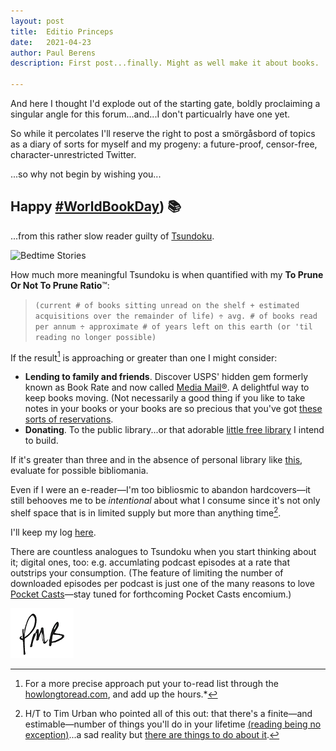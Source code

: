 ```yaml
---
layout: post
title:	Editio Princeps
date:	2021-04-23
author:	Paul Berens
description: First post...finally. Might as well make it about books.

---
```


And here I thought I'd explode out of the starting gate, boldly proclaiming a singular angle for this forum...and...I don't particualrly have one yet.

So while it percolates I'll reserve the right to post a smörgåsbord of topics as a diary of sorts for myself and my progeny: a future-proof, censor-free, character-unrestricted Twitter.

...so why not begin by wishing you...

## Happy <a href="https://twitter.com/hashtag/WorldBookDay" target="_blank">#WorldBookDay</a>) 📚

...from this rather slow reader guilty of <a href="https://www.google.com/search?q=Tsundoku" target="_blank">Tsundoku</a>.

<img src="https://media.newyorker.com/photos/5cf04c5edbca2c0f4b0f477d/master/w_2560%2Cc_limit/CoverStory-STORY_BEK_fiction.jpg" alt="Bedtime Stories" width="70%" height="70%">

How much more meaningful Tsundoku is when quantified with my **To Prune Or Not To Prune Ratio**™:

> `(current # of books sitting unread on the shelf + estimated acquisitions over the remainder of life) ÷ avg. # of books read per annum ÷ approximate # of years left on this earth (or 'til reading no longer possible)`

If the result[^1] is approaching or greater than one I might consider:
- **Lending to family and friends**. Discover USPS' hidden gem formerly known as Book Rate and now called <a href="https://faq.usps.com/s/article/What-is-Media-Mail-Book-Rate" target="_blank">Media Mail®</a>. A delightful way to keep books moving. (Not necessarily a good thing if you like to take notes in your books or your books are so precious that you've got <a href="https://electricliterature.com/what-are-the-rules-for-lending-your-books-to-friends/" target="_blank">these sorts of reservations</a>.
- **Donating**. To the public library...or that adorable <a href="https://littlefreelibrary.org" target="_blank">little free library</a> I intend to build.

If it's greater than three and in the absence of personal library like <a href="https://i.insider.com/57bc93abdb5ce953008b8602" target="_blank">this</a>, evaluate for possible bibliomania.

[^1]: For a more precise approach put your to-read list through the <a href="https://howlongtoread.com" target="_blank">howlongtoread.com</a>, and add up the hours.*

Even if I were an e-reader—I'm too bibliosmic to abandon hardcovers—it still behooves me to be *intentional* about what I consume since it's not only shelf space that is in limited supply but more than anything time[^2].

[^2]: H/T to Tim Urban who pointed all of this out: that there's a finite—and estimable—number of things you'll do in your lifetime <a href="https://waitbutwhy.com/2015/12/the-tail-end.html" target="_blank">(reading being no exception)</a>...a sad reality but <a href="https://twitter.com/maxjoseph/status/1121086199983157250" target="_blank">there are things to do about it</a>.

I'll keep my log [here](/books).

There are countless analogues to Tsundoku when you start thinking about it; digital ones, too: e.g. accumlating podcast episodes at a rate that outstrips your consumption. (The feature of limiting the number of downloaded episodes per podcast is just one of the many reasons to love <a href="https://www.pocketcasts.com/" target="_blank">Pocket Casts</a>—stay tuned for forthcoming Pocket Casts encomium.)

![initials](/assets/images/initials.pmb.png)
